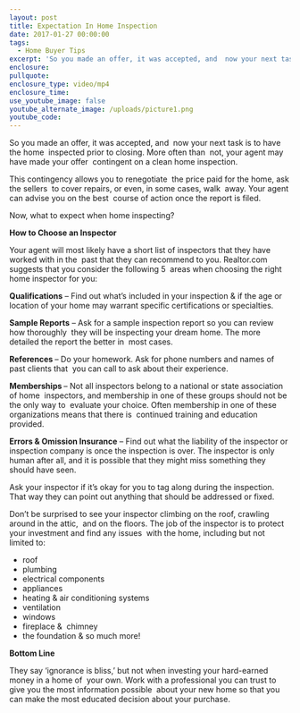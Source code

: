 ```yaml
---
layout: post
title: Expectation In Home Inspection
date: 2017-01-27 00:00:00
tags:
  - Home Buyer Tips
excerpt: 'So you made an offer, it was accepted, and  now your next task is to have the home  inspected prior to closing. More often than  not, your agent may have made your offer  contingent on a clean home inspection.'
enclosure:
pullquote:
enclosure_type: video/mp4
enclosure_time:
use_youtube_image: false
youtube_alternate_image: /uploads/picture1.png
youtube_code:
---
```



So you made an offer, it was accepted, and&nbsp; now your next task is to have the home&nbsp; inspected prior to closing. More often than&nbsp; not, your agent may have made your offer&nbsp; contingent on a clean home inspection.

This contingency allows you to renegotiate&nbsp; the price paid for the home, ask the sellers&nbsp; to cover repairs, or even, in some cases, walk&nbsp; away. Your agent can advise you on the best&nbsp; course of action once the report is filed.

Now, what to expect when home inspecting?

**How to Choose an Inspector**

Your agent will most likely have a short list of inspectors that they have worked with in the&nbsp; past that they can recommend to you. Realtor.com suggests that you consider the following 5&nbsp; areas when choosing the right home inspector for you:

**Qualifications**&nbsp;– Find out what’s included in your inspection & if the age or location of your home may warrant specific certifications or specialties.

**Sample Reports**&nbsp;– Ask for a sample inspection report so you can review how thoroughly&nbsp; they will be inspecting your dream home. The more detailed the report the better in&nbsp; most cases.

**References&nbsp;**– Do your homework. Ask for phone numbers and names of past clients that&nbsp; you can call to ask about their experience.

**Memberships&nbsp;**– Not all inspectors belong to a national or state association of home&nbsp; inspectors, and membership in one of these groups should not be the only way to&nbsp; evaluate your choice. Often membership in one of these organizations means that there is&nbsp; continued training and education provided.

**Errors & Omission Insurance**&nbsp;– Find out what the liability of the inspector or inspection company is once the inspection is over. The inspector is only human after all, and it is possible that they might miss something they should have seen.

Ask your inspector if it’s okay for you to tag along during the inspection. That way they can point out anything that should be addressed or fixed.

Don’t be surprised to see your inspector climbing on the roof, crawling around in the attic,&nbsp; and on the floors. The job of the inspector is to protect your investment and find any issues&nbsp; with the home, including but not limited to:

* roof
* plumbing
* electrical components
* appliances
* heating & air conditioning systems
* ventilation
* windows
* fireplace &&nbsp; chimney
* the foundation & so much more!

**Bottom Line**

They say ‘ignorance is bliss,’ but not when investing your hard-earned money in a home of&nbsp; your own. Work with a professional you can trust to give you the most information possible&nbsp; about your new home so that you can make the most educated decision about your purchase.